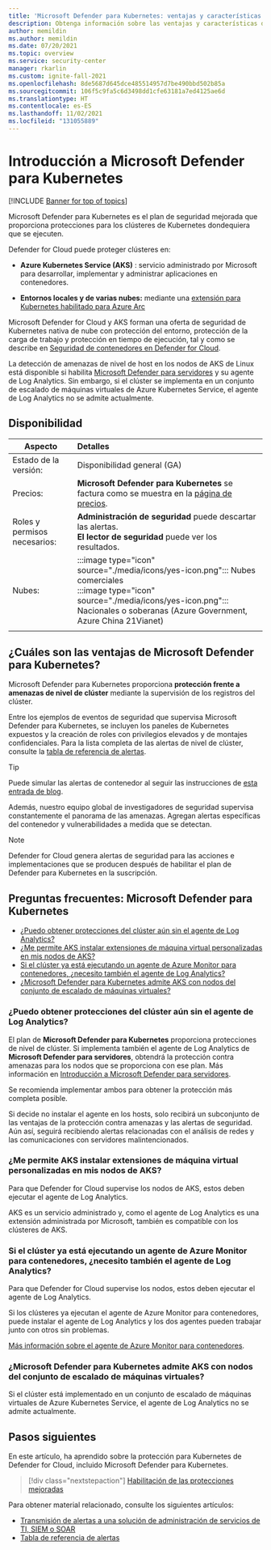 ```yaml
---
title: 'Microsoft Defender para Kubernetes: ventajas y características'
description: Obtenga información sobre las ventajas y características de Microsoft Defender para Kubernetes.
author: memildin
ms.author: memildin
ms.date: 07/20/2021
ms.topic: overview
ms.service: security-center
manager: rkarlin
ms.custom: ignite-fall-2021
ms.openlocfilehash: 8de5687d645dce485514957d7be490bbd502b85a
ms.sourcegitcommit: 106f5c9fa5c6d3498dd1cfe63181a7ed4125ae6d
ms.translationtype: HT
ms.contentlocale: es-ES
ms.lasthandoff: 11/02/2021
ms.locfileid: "131055889"
---
```

# <a name="introduction-to-microsoft-defender-for-kubernetes"></a>Introducción a Microsoft Defender para Kubernetes

[!INCLUDE [Banner for top of topics](./includes/banner.md)]

Microsoft Defender para Kubernetes es el plan de seguridad mejorada que proporciona protecciones para los clústeres de Kubernetes dondequiera que se ejecuten. 

Defender for Cloud puede proteger clústeres en:

- **Azure Kubernetes Service (AKS)** : servicio administrado por Microsoft para desarrollar, implementar y administrar aplicaciones en contenedores.

- **Entornos locales y de varias nubes:** mediante una [extensión para Kubernetes habilitado para Azure Arc](defender-for-kubernetes-azure-arc.md)

Microsoft Defender for Cloud y AKS forman una oferta de seguridad de Kubernetes nativa de nube con protección del entorno, protección de la carga de trabajo y protección en tiempo de ejecución, tal y como se describe en [Seguridad de contenedores en Defender for Cloud](container-security.md).

La detección de amenazas de nivel de host en los nodos de AKS de Linux está disponible si habilita [Microsoft Defender para servidores](defender-for-servers-introduction.md) y su agente de Log Analytics. Sin embargo, si el clúster se implementa en un conjunto de escalado de máquinas virtuales de Azure Kubernetes Service, el agente de Log Analytics no se admite actualmente.



## <a name="availability"></a>Disponibilidad

|Aspecto|Detalles|
|----|:----|
|Estado de la versión:|Disponibilidad general (GA)|
|Precios:|**Microsoft Defender para Kubernetes** se factura como se muestra en la [página de precios](https://azure.microsoft.com/pricing/details/security-center/).|
|Roles y permisos necesarios:|**Administración de seguridad** puede descartar las alertas.<br>**El lector de seguridad** puede ver los resultados.|
|Nubes:|:::image type="icon" source="./media/icons/yes-icon.png"::: Nubes comerciales<br>:::image type="icon" source="./media/icons/yes-icon.png"::: Nacionales o soberanas (Azure Government, Azure China 21Vianet)|
|||

## <a name="what-are-the-benefits-of-microsoft-defender-for-kubernetes"></a>¿Cuáles son las ventajas de Microsoft Defender para Kubernetes?

Microsoft Defender para Kubernetes proporciona **protección frente a amenazas de nivel de clúster** mediante la supervisión de los registros del clúster.

Entre los ejemplos de eventos de seguridad que supervisa Microsoft Defender para Kubernetes, se incluyen los paneles de Kubernetes expuestos y la creación de roles con privilegios elevados y de montajes confidenciales. Para la lista completa de las alertas de nivel de clúster, consulte la [tabla de referencia de alertas](alerts-reference.md#alerts-k8scluster).

> [!TIP]
> Puede simular las alertas de contenedor al seguir las instrucciones de [esta entrada de blog](https://techcommunity.microsoft.com/t5/azure-security-center/how-to-demonstrate-the-new-containers-features-in-azure-security/ba-p/1011270).

Además, nuestro equipo global de investigadores de seguridad supervisa constantemente el panorama de las amenazas. Agregan alertas específicas del contenedor y vulnerabilidades a medida que se detectan.

>[!NOTE]
> Defender for Cloud genera alertas de seguridad para las acciones e implementaciones que se producen después de habilitar el plan de Defender para Kubernetes en la suscripción.




## <a name="faq---microsoft-defender-for-kubernetes"></a>Preguntas frecuentes: Microsoft Defender para Kubernetes

- [¿Puedo obtener protecciones del clúster aún sin el agente de Log Analytics?](#can-i-still-get-cluster-protections-without-the-log-analytics-agent)
- [¿Me permite AKS instalar extensiones de máquina virtual personalizadas en mis nodos de AKS?](#does-aks-allow-me-to-install-custom-vm-extensions-on-my-aks-nodes)
- [Si el clúster ya está ejecutando un agente de Azure Monitor para contenedores, ¿necesito también el agente de Log Analytics?](#if-my-cluster-is-already-running-an-azure-monitor-for-containers-agent-do-i-need-the-log-analytics-agent-too)
- [¿Microsoft Defender para Kubernetes admite AKS con nodos del conjunto de escalado de máquinas virtuales?](#does-microsoft-defender-for-kubernetes-support-aks-with-virtual-machine-scale-set-nodes)

### <a name="can-i-still-get-cluster-protections-without-the-log-analytics-agent"></a>¿Puedo obtener protecciones del clúster aún sin el agente de Log Analytics?

El plan de **Microsoft Defender para Kubernetes** proporciona protecciones de nivel de clúster. Si implementa también el agente de Log Analytics de **Microsoft Defender para servidores**, obtendrá la protección contra amenazas para los nodos que se proporciona con ese plan. Más información en [Introducción a Microsoft Defender para servidores](defender-for-servers-introduction.md).

Se recomienda implementar ambos para obtener la protección más completa posible.

Si decide no instalar el agente en los hosts, solo recibirá un subconjunto de las ventajas de la protección contra amenazas y las alertas de seguridad. Aún así, seguirá recibiendo alertas relacionadas con el análisis de redes y las comunicaciones con servidores malintencionados.

### <a name="does-aks-allow-me-to-install-custom-vm-extensions-on-my-aks-nodes"></a>¿Me permite AKS instalar extensiones de máquina virtual personalizadas en mis nodos de AKS?
Para que Defender for Cloud supervise los nodos de AKS, estos deben ejecutar el agente de Log Analytics.

AKS es un servicio administrado y, como el agente de Log Analytics es una extensión administrada por Microsoft, también es compatible con los clústeres de AKS.

### <a name="if-my-cluster-is-already-running-an-azure-monitor-for-containers-agent-do-i-need-the-log-analytics-agent-too"></a>Si el clúster ya está ejecutando un agente de Azure Monitor para contenedores, ¿necesito también el agente de Log Analytics?
Para que Defender for Cloud supervise los nodos, estos deben ejecutar el agente de Log Analytics.

Si los clústeres ya ejecutan el agente de Azure Monitor para contenedores, puede instalar el agente de Log Analytics y los dos agentes pueden trabajar junto con otros sin problemas.

[Más información sobre el agente de Azure Monitor para contenedores](../azure-monitor/containers/container-insights-manage-agent.md).


### <a name="does-microsoft-defender-for-kubernetes-support-aks-with-virtual-machine-scale-set-nodes"></a>¿Microsoft Defender para Kubernetes admite AKS con nodos del conjunto de escalado de máquinas virtuales?
Si el clúster está implementado en un conjunto de escalado de máquinas virtuales de Azure Kubernetes Service, el agente de Log Analytics no se admite actualmente.



## <a name="next-steps"></a>Pasos siguientes

En este artículo, ha aprendido sobre la protección para Kubernetes de Defender for Cloud, incluido Microsoft Defender para Kubernetes. 

> [!div class="nextstepaction"]
> [Habilitación de las protecciones mejoradas](enable-enhanced-security.md)

Para obtener material relacionado, consulte los siguientes artículos: 

- [Transmisión de alertas a una solución de administración de servicios de TI, SIEM o SOAR](export-to-siem.md)
- [Tabla de referencia de alertas](alerts-reference.md)
